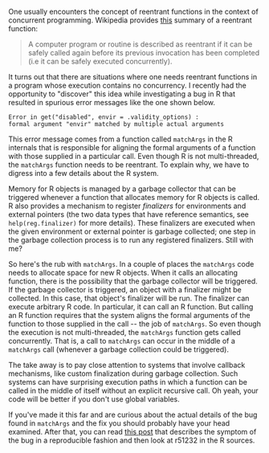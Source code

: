 One usually encounters the concept of reentrant functions in the
context of concurrent programming.  Wikipedia provides [this][1]
summary of a reentrant function:

> A computer program or routine is described as reentrant if it can be
> safely called again before its previous invocation has been
> completed (i.e it can be safely executed concurrently).

[1]: http://en.wikipedia.org/wiki/Reentrant_(subroutine)

It turns out that there are situations where one needs reentrant
functions in a program whose execution contains no concurrency.  I
recently had the opportunity to "discover" this idea while
investigating a bug in R that resulted in spurious error messages like
the one shown below.

    Error in get("disabled", envir = .validity_options) :
    formal argument "envir" matched by multiple actual arguments

This error message comes from a function called `matchArgs` in the R
internals that is responsible for aligning the formal arguments of a
function with those supplied in a particular call.  Even though R is
not multi-threaded, the `matchArgs` function needs to be reentrant.
To explain why, we have to digress into a few details about the R
system.

Memory for R objects is managed by a garbage collector that can be
triggered whenever a function that allocates memory for R objects is
called.  R also provides a mechanism to register _finalizers_ for
environments and external pointers (the two data types that have
reference semantics, see `help(reg.finalizer)` for more details).
These finalizers are executed when the given environment or external
pointer is garbage collected; one step in the garbage collection
process is to run any registered finalizers.  Still with me?

So here's the rub with `matchArgs`.  In a couple of places the
`matchArgs` code needs to allocate space for new R objects.  When it
calls an allocating function, there is the possibility that the
garbage collector will be triggered.  If the garbage collector is
triggered, an object with a finalizer might be collected.  In this
case, that object's finalizer will be run.  The finalizer can execute
arbitrary R code.  In particular, it can call an R function.  But
calling an R function requires that the system aligns the formal
arguments of the function to those supplied in the call -- the job of
`matchArgs`.  So even though the execution is not multi-threaded, the
`matchArgs` function gets called concurrently.  That is, a call to
`matchArgs` can occur in the middle of a `matchArgs` call (whenever a
garbage collection could be triggered).

The take away is to pay close attention to systems that involve
callback mechanisms, like custom finalization during garbage
collection.  Such systems can have surprising execution paths in which
a function can be called in the middle of itself without an explicit
recursive call.  Oh yeah, your code will be better if you don't use
global variables.

If you've made it this far and are curious about the actual details of
the bug found in `matchArgs` and the fix you should probably have your
head examined.  After that, you can read [this post][2] that describes
the symptom of the bug in a reproducible fashion and then look at
r51232 in the R sources.

[2]: https://stat.ethz.ch/pipermail/bioc-sig-sequencing/2010-March/000997.html

